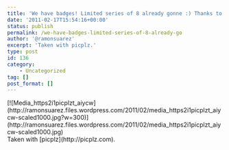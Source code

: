 ```yaml
---
title: 'We have badges! Limited series of 8 already gonne :) Thanks to @Sandy_lemoine #betacowork'
date: '2011-02-17T15:54:16+00:00'
status: publish
permalink: /we-have-badges-limited-series-of-8-already-go
author: '@ramonsuarez'
excerpt: 'Taken with picplz.'
type: post
id: 136
category:
    - Uncategorized
tag: []
post_format: []
---
```

<div class="p_embed p_image_embed">[![Media_https2i1picplzt_aiycw](http://ramonsuarez.files.wordpress.com/2011/02/media_https2i1picplzt_aiycw-scaled1000.jpg?w=300)](http://ramonsuarez.files.wordpress.com/2011/02/media_https2i1picplzt_aiycw-scaled1000.jpg)</div>Taken with [picplz](http://picplz.com). 